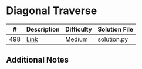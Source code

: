 # Diagonal Traverse
|#|Description|Difficulty|Solution File|
|-|-|-|-|
|498|[Link](https://leetcode.com/problems/diagonal-traverse/)|Medium|solution.py|

## Additional Notes
